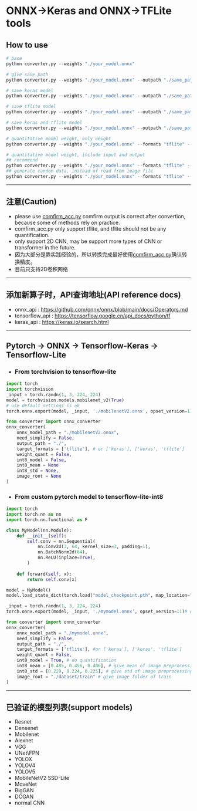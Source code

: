 #  ONNX->Keras and ONNX->TFLite tools

## How to use
```python
# base
python converter.py --weights "./your_model.onnx"

# give save path
python converter.py --weights "./your_model.onnx" --outpath "./save_path"

# save keras model
python converter.py --weights "./your_model.onnx" --outpath "./save_path" --formats "keras"

# save tflite model
python converter.py --weights "./your_model.onnx" --outpath "./save_path" --formats "tflite"

# save keras and tflite model
python converter.py --weights "./your_model.onnx" --outpath "./save_path" --formats "tflite" "keras"

# quantitative model weight, only weight
python converter.py --weights "./your_model.onnx" --formats "tflite" --weigthquant

# quantitative model weight, include input and output
## recommend
python converter.py --weights "./your_model.onnx" --formats "tflite" --int8 --imgroot "./dataset_path" --int8mean 0 0 0 --int8std 1 1 1
## generate random data, instead of read from image file
python converter.py --weights "./your_model.onnx" --formats "tflite" --int8
```
---

## 注意(Caution)
- please use [comfirm_acc.py](./test/comfirm_acc.py) comfirm output is correct after convertion, because some of methods rely on practice.
- comfirm_acc.py only support tflite, and tflite should not be any quantification.
- only support 2D CNN, may be support more types of CNN or transformer in the future.
- 因为大部分是靠实践经验的，所以转换完成最好使用[comfirm_acc.py](./test/comfirm_acc.py)确认转换精度。
- 目前只支持2D卷积网络
---

## 添加新算子时，API查询地址(API reference docs)
- onnx_api : https://github.com/onnx/onnx/blob/main/docs/Operators.md
- tensorflow_api : https://tensorflow.google.cn/api_docs/python/tf
- keras_api : https://keras.io/search.html
---

## Pytorch -> ONNX -> Tensorflow-Keras -> Tensorflow-Lite

- <h3>From torchvision to tensorflow-lite</h3>
```python
import torch
import torchvision
_input = torch.randn(1, 3, 224, 224)
model = torchvision.models.mobilenet_v2(True)
# use default settings is ok
torch.onnx.export(model, _input, './mobilenetV2.onnx', opset_version=11)# or opset_version=13

from converter import onnx_converter
onnx_converter(
    onnx_model_path = "./mobilenetV2.onnx",
    need_simplify = False,
    output_path = "./",
    target_formats = ['tflite'], # or ['keras'], ['keras', 'tflite']
    weight_quant = False,
    int8_model = False,
    int8_mean = None
    int8_std = None,
    image_root = None
)
```
- <h3>From custom pytorch model to tensorflow-lite-int8</h3>
```python
import torch
import torch.nn as nn
import torch.nn.functional as F

class MyModel(nn.Module):
    def __init__(self):
        self.conv = nn.Sequential(
            nn.Conv2d(3, 64, kernel_size=3, padding=1),
            nn.BatchNorm2d(64),
            nn.ReLU(inplace=True),
        )
    
    def forward(self, x):
        return self.conv(x)

model = MyModel()
model.load_state_dict(torch.load("model_checkpoint.pth", map_location="cpu"))

_input = torch.randn(1, 3, 224, 224)
torch.onnx.export(model, _input, './mymodel.onnx', opset_version=11)# or opset_version=13

from converter import onnx_converter
onnx_converter(
    onnx_model_path = "./mymodel.onnx",
    need_simplify = False,
    output_path = "./",
    target_formats = ['tflite'], #or ['keras'], ['keras', 'tflite']
    weight_quant = False,
    int8_model = True, # do quantification
    int8_mean = [0.485, 0.456, 0.406], # give mean of image preprocessing 
    int8_std = [0.229, 0.224, 0.225], # give std of image preprocessing 
    image_root = "./dataset/train" # give image folder of train
)
```

---
## 已验证的模型列表(support models)
- Resnet
- Densenet
- Mobilenet
- Alexnet
- VGG
- UNet\FPN
- YOLOX
- YOLOV4
- YOLOV5
- MobileNetV2 SSD-Lite
- MoveNet
- BigGAN
- DCGAN
- normal CNN
